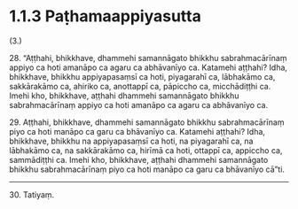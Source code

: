 

# 1.1.3 Paṭhamaappiyasutta




(3.)

28\. “Aṭṭhahi, bhikkhave, dhammehi samannāgato bhikkhu sabrahmacārīnaṃ appiyo ca hoti amanāpo ca agaru ca abhāvanīyo ca. Katamehi aṭṭhahi? Idha, bhikkhave, bhikkhu appiyapasaṃsī ca hoti, piyagarahī ca, lābhakāmo ca, sakkārakāmo ca, ahiriko ca, anottappī ca, pāpiccho ca, micchādiṭṭhi ca. Imehi kho, bhikkhave, aṭṭhahi dhammehi samannāgato bhikkhu sabrahmacārīnaṃ appiyo ca hoti amanāpo ca agaru ca abhāvanīyo ca.

29\. Aṭṭhahi, bhikkhave, dhammehi samannāgato bhikkhu sabrahmacārīnaṃ piyo ca hoti manāpo ca garu ca bhāvanīyo ca. Katamehi aṭṭhahi? Idha, bhikkhave, bhikkhu na appiyapasaṃsī ca hoti, na piyagarahī ca, na lābhakāmo ca, na sakkārakāmo ca, hirīmā ca hoti, ottappī ca, appiccho ca, sammādiṭṭhi ca. Imehi kho, bhikkhave, aṭṭhahi dhammehi samannāgato bhikkhu sabrahmacārīnaṃ piyo ca hoti manāpo ca garu ca bhāvanīyo cā”ti.

---

30\. Tatiyaṃ.





